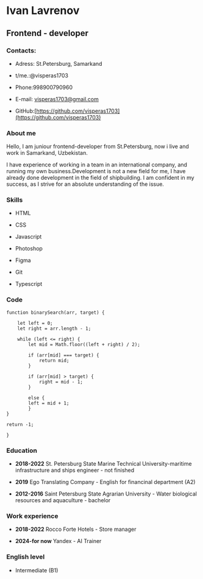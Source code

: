 # Ivan Lavrenov #

## Frontend - developer ##

### Contacts: ###

+ Adress: St.Petersburg, Samarkand

+ t/me.:@visperas1703

+ Phone:998900790960

+ E-mail: visperas1703@gmail.com

+ GitHub:[https://github.com/visperas1703](https://github.com/visperas1703)

  

### About me ###

Hello, I am juniour frontend-developer from St.Petersburg, now i live and work in Samarkand, Uzbekistan.

I have experience of working in a team in an international company, and running my own business.Development is not a new field for me, I have already done development in the field of shipbuilding. I am confident in my success, as I strive for an absolute understanding of the issue.

  

### Skills ###

+ HTML

+ CSS

+ Javascript

+ Photoshop

+ Figma

+ Git

+ Typescript

  

### Code ###

```
function binarySearch(arr, target) {

    let left = 0;
    let right = arr.length - 1;

    while (left <= right) {
        let mid = Math.floor((left + right) / 2);
        
        if (arr[mid] === target) {
            return mid;
        }

        if (arr[mid] > target) {
            right = mid - 1;
        } 

        else {
        left = mid + 1;
        }
}

return -1;

}
```

### Education ###

+  **2018-2022** St. Petersburg State Marine Technical University-maritime infrastructure and ships engineer - not finished

+  **2019** Ego Translating Company - English for financinal department (A2)

+  **2012-2016** Saint Petersburg State Agrarian University - Water biological resources and aquaculture - bachelor

  

### Work experience ###

+  **2018-2022** Rocco Forte Hotels - Store manager

+  **2024-for now** Yandex - AI Trainer

  

### English level ###
+ Intermediate (B1)